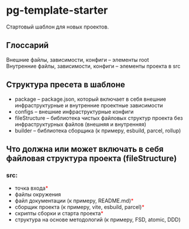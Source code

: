 # pg-template-starter

Стартовый шаблон для новых проектов.

## Глоссарий

Внешние файлы, зависимости, конфиги – элементы root <br/>
Внутренние файлы, зависимости, конфиги – элементы проекта в src

## Структура пресета в шаблоне

- package – package.json, который включает в себя внешние инфраструктурные и внутренние проектные зависимости
- configs – внешние инфраструктурные конфиги
- fileStructure – библиотека чистых файловых структур проекта без инфраструктурных файлов (внешняя и внутренняя)
- builder – библиотека сборщика (к примеру, esbuild, parcel, rollup)

## Что должна или может включать в себя файловая структура проекта (fileStructure)

### src:

- точка входа<span style="color: red;">*</span>
- файлы окружения
- файл документации (к примеру, README.md)<span style="color: red;">*</span>
- сборщик проекта (к примеру, vite, esbuild, parcel)<span style="color: red;">*</span>
- скрипты сборки и старта проекта<span style="color: red;">*</span>
- структура на основе методологий (к примеру, FSD, atomic, DDD)
